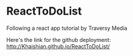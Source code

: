 # ReactToDoList
Following a react app tutorial by Traversy Media

Here's the link for the github deployment: http://Khaishian.github.io/ReactToDoList/
